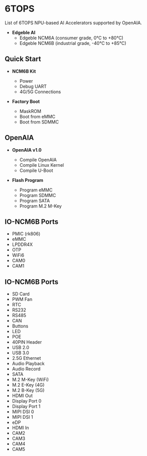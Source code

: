 # 6TOPS

List of 6TOPS NPU-based AI Accelerators supported by OpenAIA.

- **Edgeble AI**
  - Edgeble NCM6A (consumer grade, 0°C to +80°C)
  - Edgeble NCM6B (industrial grade, -40°C to +85°C)

## Quick Start

- **NCM6B Kit**
  - Power
  - Debug UART
  - 4G/5G Connections

- **Factory Boot**
  - MaskROM
  - Boot from eMMC
  - Boot from SDMMC

## OpenAIA

- **OpenAIA v1.0**
  - Compile OpenAIA
  - Compile Linux Kernel
  - Compile U-Boot

- **Flash Program**
  - Program eMMC
  - Program SDMMC
  - Program SATA
  - Program M.2 M-Key

## IO-NCM6B Ports

- PMIC (rk806)
- eMMC
- LPDDR4X
- OTP
- WiFi6
- CAM0
- CAM1

## IO-NCM6B Ports

- SD Card
- PWM Fan
- RTC
- RS232
- RS485
- CAN
- Buttons
- LED
- POE
- 40PIN Header
- USB 2.0
- USB 3.0
- 2.5G Ethernet
- Audio Playback
- Audio Record
- SATA
- M.2 M-Key (WiFi)
- M.2 E-Key (4G)
- M.2 B-Key (5G)
- HDMI Out
- Display Port 0
- Display Port 1
- MIPI DSI 0
- MIPI DSI 1
- eDP
- HDMI In
- CAM2
- CAM3
- CAM4
- CAM5

